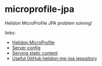 # microprofile-jpa
Helidon MicroProfile JPA problem solving!

links:

* [Helidon MicroProfile](https://helidon.io/docs/latest/#/microprofile/01_introduction)
* [Server config](https://helidon.io/docs/latest/#/microprofile/02_server-configuration)
* [Serving static content](https://helidon.io/docs/latest/#/microprofile/04_static-content)
* [Useful GitHub helidon-mp-jpa repository](https://github.com/ljnelson/helidon-mp-jpa)
